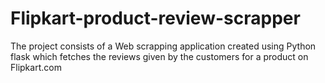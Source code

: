 # Flipkart-product-review-scrapper
The project consists of a Web scrapping application created using Python flask which fetches the reviews given by the customers for a product on Flipkart.com
